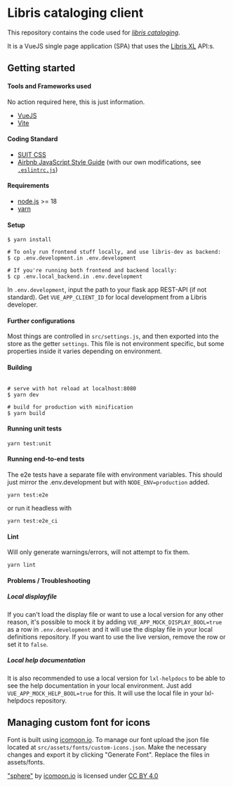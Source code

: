 # Libris cataloging client
This repository contains the code used for [*libris cataloging*](https://libris.kb.se/katalogisering).

It is a VueJS single page application (SPA) that uses the [Libris XL](https://github.com/libris/librisxl) API:s.

## Getting started

#### Tools and Frameworks used

No action required here, this is just information.
* [VueJS](https://vuejs.org/)
* [Vite](https://vitejs.dev/)

#### Coding Standard
* [SUIT CSS](https://suitcss.github.io/)
* [Airbnb JavaScript Style Guide](https://github.com/airbnb/javascript/) (with our own modifications, see [`.eslintrc.js`](/cat/.eslintrc.js))

#### Requirements
* [node.js](http://nodejs.org/) >= 18
* [yarn](https://yarnpkg.com/en/docs/install)

#### Setup

    $ yarn install

    # To only run frontend stuff locally, and use libris-dev as backend:
    $ cp .env.development.in .env.development

    # If you're running both frontend and backend locally:
    $ cp .env.local_backend.in .env.development

In `.env.development`, input the path to your flask app REST-API (if not standard). Get `VUE_APP_CLIENT_ID` for local development from a Libris developer.

#### Further configurations

Most things are controlled in `src/settings.js`, and then exported into the store as the getter `settings`. This file is not environment specific, but some properties inside it varies depending on environment.

#### Building

```

# serve with hot reload at localhost:8080
$ yarn dev

# build for production with minification
$ yarn build

```

#### Running unit tests
```
yarn test:unit
```

#### Running end-to-end tests

The e2e tests have a separate file with environment variables. This should just mirror the .env.development but with `NODE_ENV=production` added.

```
yarn test:e2e
```

or run it headless with

```
yarn test:e2e_ci
```

#### Lint

Will only generate warnings/errors, will not attempt to fix them.

```
yarn lint
```

#### Problems / Troubleshooting

##### Local displayfile

If you can't load the display file or want to use a local version for any other reason, it's possible to mock it by adding `VUE_APP_MOCK_DISPLAY_BOOL=true` as a row in `.env.development` and it will use the display file in your local definitions repository. If you want to use the live version, remove the row or set it to `false`.

##### Local help documentation

It is also recommended to use a local version for `lxl-helpdocs` to be able to see the help documentation in your local environment. Just add `VUE_APP_MOCK_HELP_BOOL=true` for this. It will use the local file in your lxl-helpdocs repository.

## Managing custom font for icons
Font is built using [icomoon.io](https://icomoon.io/). To manage our font upload the json file located at 
`src/assets/fonts/custom-icons.json`. Make the necessary changes and export it by clicking "Generate Font". 
Replace the files in assets/fonts.

["sphere"](https://github.com/Keyamoon/IcoMoon-Free/blob/master/SVG/202-sphere.svg) by [icomoon.io](https://icomoon.io) is licensed under [CC BY 4.0](https://creativecommons.org/licenses/by/4.0/)
